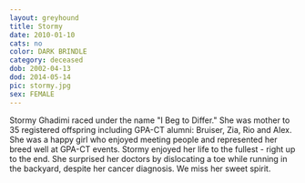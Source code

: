 ```yaml
---
layout: greyhound
title: Stormy
date: 2010-01-10
cats: no
color: DARK BRINDLE
category: deceased
dob: 2002-04-13
dod: 2014-05-14
pic: stormy.jpg
sex: FEMALE
---
```



Stormy Ghadimi raced under the name "I Beg to Differ."  She was mother to 35 registered offspring including GPA-CT alumni: Bruiser, Zia, Rio and Alex.  She was a happy girl who enjoyed meeting people and represented her breed well at GPA-CT events.  Stormy enjoyed her life to the fullest - right up to the end.  She surprised her doctors by dislocating a toe while running in the backyard, despite her cancer diagnosis.  We miss her sweet spirit.
